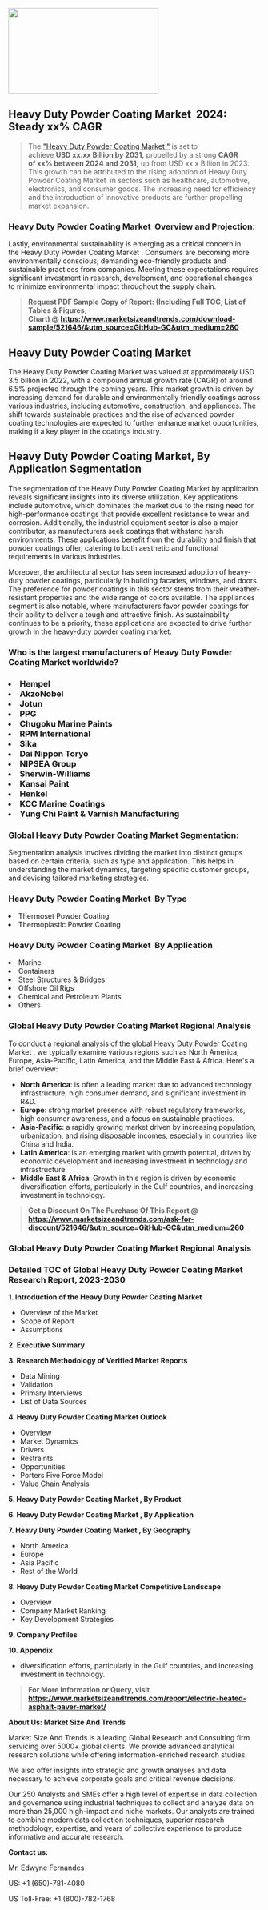 <p><img class="alignnone size-medium wp-image-20088" src="https://ffe5etoiles.com/wp-content/uploads/2024/12/MST1-300x171.png" alt="" width="300" height="171" /></p><h2 id="ember46" class="ember-view reader-text-block__heading-2">Heavy Duty Powder Coating Market &nbsp;2024: Steady&nbsp;xx% CAGR</h2><blockquote id="ember47" class="ember-view reader-text-block__blockquote">The&nbsp;<a class="app-aware-link " href="https://www.marketsizeandtrends.com/download-sample/521646/&utm_source=GitHub-GC&utm_medium=260" target="_blank" data-test-app-aware-link="">"Heavy Duty Powder Coating Market "</a>&nbsp;is set to achieve&nbsp;<strong>USD&nbsp;xx.xx&nbsp;Billion by 2031,</strong>&nbsp;propelled by a strong&nbsp;<strong>CAGR of&nbsp;xx% between 2024 and 2031,</strong>&nbsp;up from USD xx.x Billion in 2023. This growth can be attributed to the rising adoption of&nbsp;Heavy Duty Powder Coating Market &nbsp;in sectors such as healthcare, automotive, electronics, and consumer goods. The increasing need for efficiency and the introduction of innovative products are further propelling market expansion.</blockquote><h3 id="ember48" class="ember-view reader-text-block__heading-3">Heavy Duty Powder Coating Market &nbsp;Overview and Projection:</h3><p id="ember49" class="ember-view reader-text-block__paragraph">Lastly, environmental sustainability is emerging as a critical concern in the&nbsp;Heavy Duty Powder Coating Market . Consumers are becoming more environmentally conscious, demanding eco-friendly products and sustainable practices from companies. Meeting these expectations requires significant investment in research, development, and operational changes to minimize environmental impact throughout the supply chain.</p><blockquote id="ember50" class="ember-view reader-text-block__blockquote"><strong>Request PDF Sample Copy of Report: (Including Full TOC, List of Tables &amp; Figures, Chart)&nbsp;@&nbsp;<strong><a href="https://www.marketsizeandtrends.com/download-sample/521646/&utm_source=GitHub-GC&utm_medium=260" target="_blank">https://www.marketsizeandtrends.com/download-sample/521646/&utm_source=GitHub-GC&utm_medium=260</a></strong></strong></blockquote><h3 class=""> <h2>Heavy Duty Powder Coating Market</h2><p>The Heavy Duty Powder Coating Market was valued at approximately USD 3.5 billion in 2022, with a compound annual growth rate (CAGR) of around 6.5% projected through the coming years. This market growth is driven by increasing demand for durable and environmentally friendly coatings across various industries, including automotive, construction, and appliances. The shift towards sustainable practices and the rise of advanced powder coating technologies are expected to further enhance market opportunities, making it a key player in the coatings industry.</p><h2>Heavy Duty Powder Coating Market, By Application Segmentation</h2><p>The segmentation of the Heavy Duty Powder Coating Market by application reveals significant insights into its diverse utilization. Key applications include automotive, which dominates the market due to the rising need for high-performance coatings that provide excellent resistance to wear and corrosion. Additionally, the industrial equipment sector is also a major contributor, as manufacturers seek coatings that withstand harsh environments. These applications benefit from the durability and finish that powder coatings offer, catering to both aesthetic and functional requirements in various industries.</p><p>Moreover, the architectural sector has seen increased adoption of heavy-duty powder coatings, particularly in building facades, windows, and doors. The preference for powder coatings in this sector stems from their weather-resistant properties and the wide range of colors available. The appliances segment is also notable, where manufacturers favor powder coatings for their ability to deliver a tough and attractive finish. As sustainability continues to be a priority, these applications are expected to drive further growth in the heavy-duty powder coating market.</p></h3><h3 id="" class="">Who is the largest manufacturers of&nbsp;Heavy Duty Powder Coating Market worldwide?</h3><h3 class=""></Li><Li>Hempel</Li><Li> AkzoNobel</Li><Li> Jotun</Li><Li> PPG</Li><Li> Chugoku Marine Paints</Li><Li> RPM International</Li><Li> Sika</Li><Li> Dai Nippon Toryo</Li><Li> NIPSEA Group</Li><Li> Sherwin-Williams</Li><Li> Kansai Paint</Li><Li> Henkel</Li><Li> KCC Marine Coatings</Li><Li> Yung Chi Paint & Varnish Manufacturing</h3><h3 id="ember53" class="ember-view reader-text-block__heading-3">Global&nbsp;Heavy Duty Powder Coating Market Segmentation:</h3><p id="ember54" class="ember-view reader-text-block__paragraph">Segmentation analysis involves dividing the market into distinct groups based on certain criteria, such as type and application. This helps in understanding the market dynamics, targeting specific customer groups, and devising tailored marketing strategies.</p><h3 id="" class="">Heavy Duty Powder Coating Market &nbsp;By Type</h3><p></Li><Li>Thermoset Powder Coating</Li><Li> Thermoplastic Powder Coating</p><h3 id="" class="">Heavy Duty Powder Coating Market &nbsp;By Application</h3><p class=""></Li><Li>Marine</Li><Li> Containers</Li><Li> Steel Structures & Bridges</Li><Li> Offshore Oil Rigs</Li><Li> Chemical and Petroleum Plants</Li><Li> Others</p><h3 id="ember62" class="ember-view reader-text-block__heading-3">Global Heavy Duty Powder Coating Market Regional Analysis</h3><p id="ember63" class="ember-view reader-text-block__paragraph">To conduct a regional analysis of the global Heavy Duty Powder Coating Market , we typically examine various regions such as North America, Europe, Asia-Pacific, Latin America, and the Middle East &amp; Africa. Here's a brief overview:</p><ul><li><strong>North America</strong>: is often a leading market due to advanced technology infrastructure, high consumer demand, and significant investment in R&amp;D.</li><li><strong>Europe</strong>: strong market presence with robust regulatory frameworks, high consumer awareness, and a focus on sustainable practices.</li><li><strong>Asia-Pacific</strong>: a rapidly growing market driven by increasing population, urbanization, and rising disposable incomes, especially in countries like China and India.</li><li><strong>Latin America</strong>: is an emerging market with growth potential, driven by economic development and increasing investment in technology and infrastructure.</li><li><strong>Middle East &amp; Africa</strong>: Growth in this region is driven by economic diversification efforts, particularly in the Gulf countries, and increasing investment in technology.</li></ul><blockquote id="ember61" class="ember-view reader-text-block__blockquote"><strong>Get a Discount On The Purchase Of This Report @ <strong><a href="https://html-cleaner.com/" target="">https://www.marketsizeandtrends.com/ask-for-discount/521646/&utm_source=GitHub-GC&utm_medium=260</a></strong></strong></blockquote><h3 id="ember62" class="ember-view reader-text-block__heading-3">Global Heavy Duty Powder Coating Market Regional Analysis</h3><h3 id="" class="">Detailed TOC of Global Heavy Duty Powder Coating Market Research Report, 2023-2030</h3><p id="" class=""><strong>1. Introduction of the Heavy Duty Powder Coating Market </strong></p><ul><li>Overview of the Market</li><li>Scope of Report</li><li>Assumptions</li></ul><p id="" class=""><strong>2. Executive Summary</strong></p><p id="" class=""><strong>3. Research Methodology of Verified Market Reports</strong></p><ul><li>Data Mining</li><li>Validation</li><li>Primary Interviews</li><li>List of Data Sources</li></ul><p id="" class=""><strong>4. Heavy Duty Powder Coating Market Outlook</strong></p><ul><li>Overview</li><li>Market Dynamics</li><li>Drivers</li><li>Restraints</li><li>Opportunities</li><li>Porters Five Force Model</li><li>Value Chain Analysis</li></ul><p id="" class=""><strong>5. Heavy Duty Powder Coating Market , By Product</strong></p><p id="" class=""><strong>6. Heavy Duty Powder Coating Market , By Application</strong></p><p id="" class=""><strong>7. Heavy Duty Powder Coating Market , By Geography</strong></p><ul><li>North America</li><li>Europe</li><li>Asia Pacific</li><li>Rest of the World</li></ul><p id="" class=""><strong>8. Heavy Duty Powder Coating Market Competitive Landscape</strong></p><ul><li>Overview</li><li>Company Market Ranking</li><li>Key Development Strategies</li></ul><p id="" class=""><strong>9. Company Profiles</strong></p><p id="" class=""><strong>10. Appendix</strong></p><ul><li>diversification efforts, particularly in the Gulf countries, and increasing investment in technology.</li></ul><blockquote id="ember65" class="ember-view reader-text-block__blockquote"><strong>For More Information or Query, visit <strong><strong><a href="https://html-cleaner.com/" target="">https://www.marketsizeandtrends.com/report/electric-heated-asphalt-paver-market/</a></strong></strong></strong></blockquote><p id="" class=""><strong>About Us: Market Size And Trends</strong></p><p id="" class="">Market Size And Trends is a leading Global Research and Consulting firm servicing over 5000+ global clients. We provide advanced analytical research solutions while offering information-enriched research studies.</p><p id="" class="">We also offer insights into strategic and growth analyses and data necessary to achieve corporate goals and critical revenue decisions.</p><p id="" class="">Our 250 Analysts and SMEs offer a high level of expertise in data collection and governance using industrial techniques to collect and analyze data on more than 25,000 high-impact and niche markets. Our analysts are trained to combine modern data collection techniques, superior research methodology, expertise, and years of collective experience to produce informative and accurate research.</p><p id="" class=""><strong>Contact us:</strong></p><p id="" class="">Mr. Edwyne Fernandes</p><p id="" class="">US: +1 (650)-781-4080</p><p id="" class="">US Toll-Free: +1 (800)-782-1768</p>
